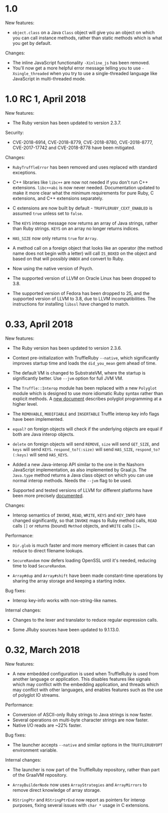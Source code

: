 # 1.0

New features:

* `object.class` on a Java `Class` object will give you an object on which you
  can call instance methods, rather than static methods which is what you get by
  default.

Changes:

* The inline JavaScript functionality `-Xinline_js` has been removed.
* You'll now get a more helpful error message telling you to use
  `-Xsingle_threaded` when you try to use a single-threaded language like
  JavaScript in multi-threaded mode.

# 1.0 RC 1, April 2018

New features:

* The Ruby version has been updated to version 2.3.7.

Security:

* CVE-2018-6914, CVE-2018-8779, CVE-2018-8780, CVE-2018-8777, CVE-2017-17742
  and CVE-2018-8778 have been mitigated.

Changes:

* `RubyTruffleError` has been removed and uses replaced with standard
  exceptions.

* C++ libraries like `libc++` are now not needed if you don't run C++
  extensions. `libc++abi` is now never needed. Documentation updated to make it
  more clear what the minimum requirements for pure Ruby, C extensions, and C++
  extensions separately.

* C extensions are now built by default - `TRUFFLERUBY_CEXT_ENABLED` is assumed
  `true` unless set to `false`.
  
* The `KEYS` interop message now returns an array of Java strings, rather than
  Ruby strings. `KEYS` on an array no longer returns indices.
  
* `HAS_SIZE` now only returns `true` for `Array`.

* A method call on a foreign object that looks like an operator (the method name
  does not begin with a letter) will call `IS_BOXED` on the object and based on
  that will possibly `UNBOX` and convert to Ruby.
  
* Now using the native version of Psych.

* The supported version of LLVM on Oracle Linux has been dropped to 3.8.

* The supported version of Fedora has been dropped to 25, and the supported
  version of LLVM to 3.8, due to LLVM incompatibilities. The instructions for
  installing `libssl` have changed to match.

# 0.33, April 2018

New features:

* The Ruby version has been updated to version 2.3.6.

* Context pre-initialization with TruffleRuby `--native`, which significantly
  improves startup time and loads the `did_you_mean` gem ahead of time.
  
* The default VM is changed to SubstrateVM, where the startup is significantly 
  better. Use `--jvm` option for full JVM VM.
  
* The `Truffle::Interop` module has been replaced with a new `Polyglot` module
  which is designed to use more idiomatic Ruby syntax rather than explicit
  methods. A [new document](doc/user/polyglot.md) describes polyglot programming
  at a higher level.
  
* The `REMOVABLE`, `MODIFIABLE` and `INSERTABLE` Truffle interop key info flags
  have been implemented.

* `equal?` on foreign objects will check if the underlying objects are equal
  if both are Java interop objects.

* `delete` on foreign objects will send `REMOVE`, `size` will send `GET_SIZE`,
  and `keys` will send `KEYS`. `respond_to?(:size)` will send `HAS_SIZE`,
  `respond_to?(:keys)` will send `HAS_KEYS`.

* Added a new Java-interop API similar to the one in the Nashorn JavaScript
  implementation, as also implemented by Graal.js. The `Java.type` method
  returns a Java class object on which you can use normal interop methods. Needs
  the `--jvm` flag to be used.

* Supported and tested versions of LLVM for different platforms have been more
  precisely [documented](doc/user/installing-llvm.md).

Changes:

* Interop semantics of `INVOKE`, `READ`, `WRITE`, `KEYS` and `KEY_INFO` have
  changed significantly, so that `INVOKE` maps to Ruby method calls, `READ`
  calls `[]` or returns (bound) `Method` objects, and `WRITE` calls `[]=`.

Performance:

* `Dir.glob` is much faster and more memory efficient in cases that can reduce
  to direct filename lookups.

* `SecureRandom` now defers loading OpenSSL until it's needed, reducing time to
  load `SecureRandom`.

* `Array#dup` and `Array#shift` have been made constant-time operations by
  sharing the array storage and keeping a starting index.

Bug fixes:

* Interop key-info works with non-string-like names.

Internal changes:

* Changes to the lexer and translator to reduce regular expression calls.

* Some JRuby sources have been updated to 9.1.13.0.

# 0.32, March 2018

New features:

* A new embedded configuration is used when TruffleRuby is used from another
  language or application. This disables features like signals which may
  conflict with the embedding application, and threads which may conflict with
  other languages, and enables features such as the use of polyglot IO streams.

Performance:

* Conversion of ASCII-only Ruby strings to Java strings is now faster.
* Several operations on multi-byte character strings are now faster.
* Native I/O reads are ~22% faster.

Bug fixes:

* The launcher accepts `--native` and similar options in  the `TRUFFLERUBYOPT`
environment variable.

Internal changes:

* The launcher is now part of the TruffleRuby repository, rather than part of
the GraalVM repository.

* `ArrayBuilderNode` now uses `ArrayStrategies` and `ArrayMirrors` to remove
direct knowledge of array storage.

* `RStringPtr` and `RStringPtrEnd` now report as pointers for interop purposes,
fixing several issues with `char *` usage in C extensions.
